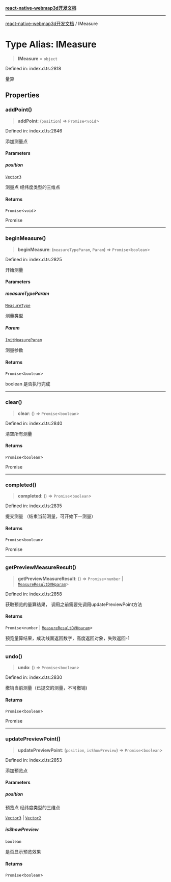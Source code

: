 [**react-native-webmap3d开发文档**](../README.md)

***

[react-native-webmap3d开发文档](../globals.md) / IMeasure

# Type Alias: IMeasure

> **IMeasure** = `object`

Defined in: index.d.ts:2818

量算

## Properties

### addPoint()

> **addPoint**: (`position`) => `Promise`\<`void`\>

Defined in: index.d.ts:2846

添加测量点

#### Parameters

##### position

[`Vector3`](../interfaces/Vector3.md)

测量点 经纬度类型的三维点

#### Returns

`Promise`\<`void`\>

Promise<void>

***

### beginMeasure()

> **beginMeasure**: (`measureTypeParam`, `Param`) => `Promise`\<`boolean`\>

Defined in: index.d.ts:2825

开始测量

#### Parameters

##### measureTypeParam

[`MeasureType`](../enumerations/MeasureType.md)

测量类型

##### Param

[`InitMeasureParam`](../interfaces/InitMeasureParam.md)

测量参数

#### Returns

`Promise`\<`boolean`\>

boolean 是否执行完成

***

### clear()

> **clear**: () => `Promise`\<`boolean`\>

Defined in: index.d.ts:2840

清空所有测量

#### Returns

`Promise`\<`boolean`\>

Promise<void>

***

### completed()

> **completed**: () => `Promise`\<`boolean`\>

Defined in: index.d.ts:2835

提交测量 （结束当前测量，可开始下一测量）

#### Returns

`Promise`\<`boolean`\>

Promise<void>

***

### getPreviewMeasureResult()

> **getPreviewMeasureResult**: () => `Promise`\<`number` \| [`MeasureResultDVHparam`](../interfaces/MeasureResultDVHparam.md)\>

Defined in: index.d.ts:2858

获取预览的量算结果， 调用之前需要先调用updatePreviewPoint方法

#### Returns

`Promise`\<`number` \| [`MeasureResultDVHparam`](../interfaces/MeasureResultDVHparam.md)\>

预览量算结果，成功线面返回数字，高度返回对象，失败返回-1

***

### undo()

> **undo**: () => `Promise`\<`boolean`\>

Defined in: index.d.ts:2830

撤销当前测量（已提交的测量，不可撤销)

#### Returns

`Promise`\<`boolean`\>

Promise<void>

***

### updatePreviewPoint()

> **updatePreviewPoint**: (`position`, `isShowPreview`) => `Promise`\<`boolean`\>

Defined in: index.d.ts:2853

添加预览点

#### Parameters

##### position

预览点 经纬度类型的三维点

[`Vector3`](../interfaces/Vector3.md) | [`Vector2`](../interfaces/Vector2.md)

##### isShowPreview

`boolean`

是否显示预览效果

#### Returns

`Promise`\<`boolean`\>
